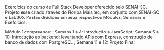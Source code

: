 Exercícios do curso de Full Stack Developer oferecido pelo SENAI-SC.
Projeto esse criado através do Floripa Mais tec, em conjunto com SENAI-SC e Lab365.
Pastas divididas em seus respectivos Módulos, Semanas e Exefcícios.

Módulo 1 compreende: :
  Semana 1 a 4: Introdução a JavaScript;
  Semana 5 a 10: Introdução ao backend: levantando APIs com Express, construção de banco de dados com PostgreSQL ;
  Semana 11 e 12: Projeto Final
